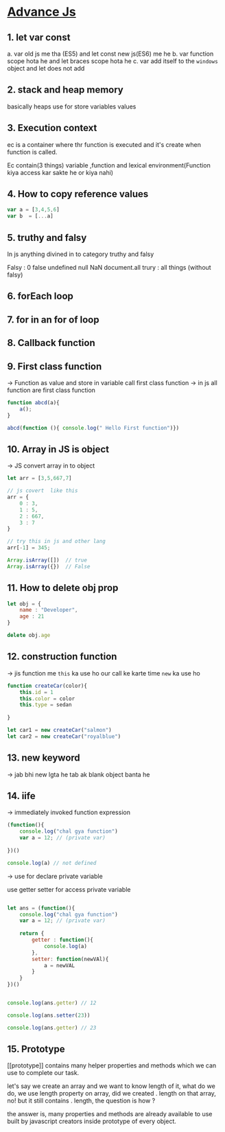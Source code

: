 # [Advance Js](https://youtu.be/EgDmCbhmstU?si=A_hV82HSG1WyX6KQ)

## 1. let var const
a. var old js me tha (ES5) and let const new js(ES6) me he
b. var function scope hota he  and let braces scope hota he
c. var add itself to the `windows` object and let does not add

## 2. stack and heap memory
basically heaps use for store variables values

## 3. Execution context  
ec is a container where thr function is executed and it's create when function is called.

Ec contain(3 things)  variable ,function and lexical environment(Function kiya access kar sakte he or kiya nahi)

## 4. How to copy reference values

```js
var a = [3,4,5,6]
var b  = [...a]
```

## 5. truthy and falsy
In js anything divined in to category truthy and falsy

Falsy : 0 false undefined null NaN document.all
trury  : all things (without falsy)


## 6. forEach loop

## 7. for in an for of loop 

## 8. Callback function
 

## 9. First class function
-> Function as value and store in variable call first class function
-> in js all function are first class function
```js
function abcd(a){
    a();
}

abcd(function (){ console.log(" Hello First function")})
```

## 10. Array in JS is object
-> JS convert array in to object
```js
let arr = [3,5,667,7]

// js covert  like this
arr = {
    0 : 3,
    1 : 5,
    2 : 667,
    3 : 7
}

// try this in js and other lang
arr[-1] = 345;

Array.isArray([])  // true
Array.isArray({})  // False

```

## 11. How to delete obj prop

```js
let obj = {
    name : "Developer",
    age : 21
}

delete obj.age
```

## 12. construction function
-> jis function me `this` ka use ho our call ke karte time `new` ka use ho

```js
function createCar(color){
    this.id = 1
    this.color = color
    this.type = sedan
    
}

let car1 = new createCar("salmon")
let car2 = new createCar("royalblue")

```

## 13. new keyword
-> jab bhi new lgta he tab ak blank object banta he

## 14. iife 
-> immediately invoked function expression 

```js
(function(){
    console.log("chal gya function")
    var a = 12; // (private var)
    
})()

console.log(a) // not defined

```
-> use for declare private variable

use getter setter for access private variable

```js

let ans = (function(){
    console.log("chal gya function")
    var a = 12; // (private var)
    
    return {
        getter : function(){
            console.log(a)
        },
        setter: function(newVAl){
            a = newVAL
        }
    }
})()


console.log(ans.getter) // 12

console.log(ans.setter(23))

console.log(ans.getter) // 23
```


## 15. Prototype

[[prototype]] contains many helper properties and
methods which we can use to complete our task.

let's say we create an array and we want to know
length of it, what do we do, we use length
property on array, did we created . length on that
array, no! but it still contains . length, the
question is how ?

the answer is, many properties and methods are
already available to use built by javascript
creators inside prototype of every object.
